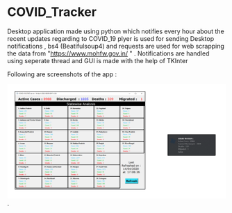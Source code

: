 # COVID_Tracker

Desktop application made using python which notifies every hour about the recent updates regarding to COVID_19 plyer is used for sending Desktop notifications , bs4 (Beatifulsoup4) and requests are used for web scrapping the data from "https://www.mohfw.gov.in/ " . Notifications are handled using seperate thread and GUI is made with the help of TKInter


Following are screenshots of the app : 

<img src="https://raw.githubusercontent.com/RajGorhekar/COVID_tracker/master/ss1.png" width ="900"  />.

